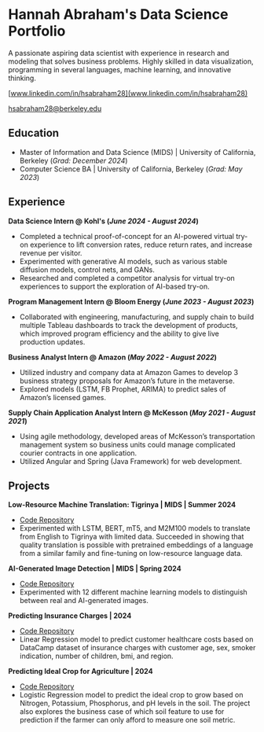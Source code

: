 # Hannah Abraham's Data Science Portfolio

A passionate aspiring data scientist with experience in research and modeling that solves business problems. Highly skilled in data visualization, programming in several languages, machine learning, and innovative thinking.

[www.linkedin.com/in/hsabraham28](www.linkedin.com/in/hsabraham28)

hsabraham28@berkeley.edu



## Education
- Master of Information and Data Science (MIDS) | University of California, Berkeley (_Grad: December 2024_)
- Computer Science BA | University of California, Berkeley (_Grad: May 2023_)	 			        		


## Experience
**Data Science Intern @ Kohl's (_June 2024 - August 2024_)**
-	Completed a technical proof-of-concept for an AI-powered virtual try-on experience to lift conversion rates, reduce return rates, and increase revenue per visitor.
-	Experimented with generative AI models, such as various stable diffusion models, control nets, and GANs.
-	Researched and completed a competitor analysis for virtual try-on experiences to support the exploration of AI-based try-on.

**Program Management Intern @ Bloom Energy (_June 2023 - August 2023_)**
-	Collaborated with engineering, manufacturing, and supply chain to build multiple Tableau dashboards to track the development of products, which improved program efficiency and the ability to give live production updates.

**Business Analyst Intern @ Amazon (_May 2022 - August 2022_)**
-	Utilized industry and company data at Amazon Games to develop 3 business strategy proposals for Amazon’s future in the metaverse.
-	Explored models (LSTM, FB Prophet, ARIMA) to predict sales of Amazon’s licensed games.

**Supply Chain Application Analyst Intern @ McKesson (_May 2021 - August 2021_)**
-	Using agile methodology, developed areas of McKesson’s transportation management system so business units could manage complicated courier contracts in one application.
-	Utilized Angular and Spring (Java Framework) for web development.


## Projects
**Low-Resource Machine Translation: Tigrinya | MIDS | Summer 2024**
- [Code Repository](https://github.com/hsabraham28/mids-nlp-final-proj)
- Experimented with LSTM, BERT, mT5, and M2M100 models to translate from English to Tigrinya with limited data. Succeeded in showing that quality translation is possible with pretrained embeddings of a language from a similar family and fine-tuning on low-resource language data.

**AI-Generated Image Detection | MIDS | Spring 2024**
- [Code Repository](https://github.com/hsabraham28/mids_207_final_project)
- Experimented with 12 different machine learning models to distinguish between real and AI-generated images.

**Predicting Insurance Charges | 2024**
- [Code Repository](https://github.com/hsabraham28/datacamp-projects/tree/main/Predicting%20Insurance%20Charges)
- Linear Regression model to predict customer healthcare costs based on DataCamp dataset of insurance charges with customer age, sex, smoker indication, number of children, bmi, and region.

**Predicting Ideal Crop for Agriculture | 2024**
- [Code Repository](https://github.com/hsabraham28/datacamp-projects/tree/main/Ideal%20Crop%20Prediction%20for%20Agriculture)
- Logistic Regression model to predict the ideal crop to grow based on Nitrogen, Potassium, Phosphorus, and pH levels in the soil. The project also explores the business case of which soil feature to use for prediction if the farmer can only afford to measure one soil metric.

